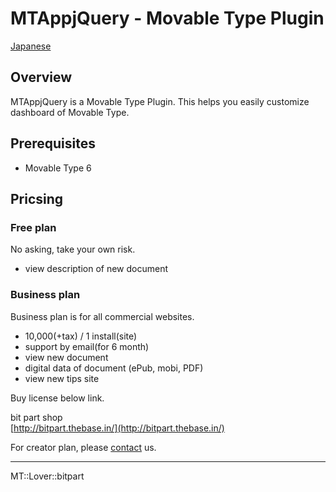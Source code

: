 MTAppjQuery - Movable Type Plugin
=================

[Japanese](README.ja.md)

## Overview

MTAppjQuery is a Movable Type Plugin. This helps you easily customize dashboard of Movable Type.

## Prerequisites

* Movable Type 6

## Pricsing

### Free plan

No asking, take your own risk.  

* view description of new document

### Business plan

Business plan is for all commercial websites.

* 10,000(+tax) / 1 install(site)
* support by email(for 6 month)
* view new document
* digital data of document (ePub, mobi, PDF)
* view new tips site

Buy license below link.

bit part shop  
[http://bitpart.thebase.in/](http://bitpart.thebase.in/)

For creator plan, please [contact](http://bit-part.net/contact/) us.

---

MT::Lover::bitpart
